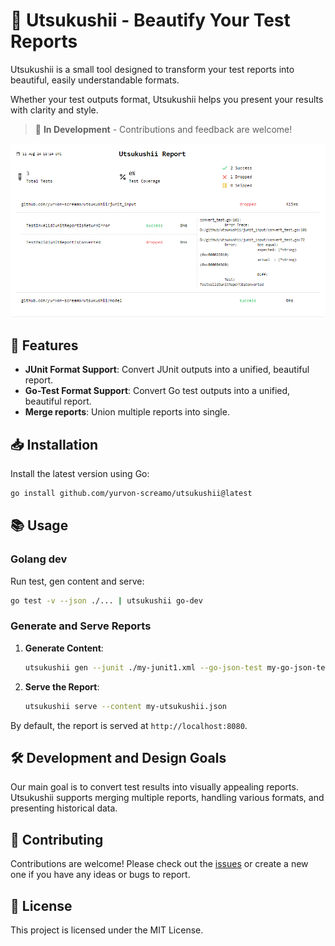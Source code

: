 # 🌸 Utsukushii - Beautify Your Test Reports

Utsukushii is a small tool designed to transform your test reports into beautiful, easily understandable formats.

Whether your test outputs format, Utsukushii helps you present your results with clarity and style.

> 🚧 **In Development** - Contributions and feedback are welcome!

![Example Report](example.png)

## 🚀 Features

- **JUnit Format Support**: Convert JUnit outputs into a unified, beautiful report.
- **Go-Test Format Support**: Convert Go test outputs into a unified, beautiful report.
- **Merge reports**: Union multiple reports into single.

## 📥 Installation

Install the latest version using Go:

```bash
go install github.com/yurvon-screamo/utsukushii@latest
```

## 📚 Usage

### Golang dev

Run test, gen content and serve:

```bash
go test -v --json ./... | utsukushii go-dev
```

### Generate and Serve Reports

1. **Generate Content**:

   ```bash
   utsukushii gen --junit ./my-junit1.xml --go-json-test my-go-json-test-1.log
   ```

2. **Serve the Report**:

   ```bash
   utsukushii serve --content my-utsukushii.json
   ```

By default, the report is served at `http://localhost:8080`.

## 🛠️ Development and Design Goals

Our main goal is to convert test results into visually appealing reports. Utsukushii supports merging multiple reports, handling various formats, and presenting historical data.

## 🤝 Contributing

Contributions are welcome! Please check out the [issues](https://github.com/yurvon-screamo/utsukushii/issues) or create a new one if you have any ideas or bugs to report.

## 📝 License

This project is licensed under the MIT License.

